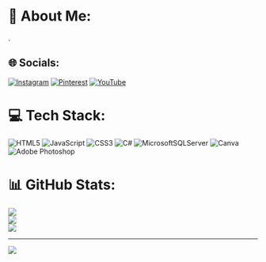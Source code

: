 # 💫 About Me:
.


## 🌐 Socials:
[![Instagram](https://img.shields.io/badge/Instagram-%23E4405F.svg?logo=Instagram&logoColor=white)](https://instagram.com/lapsdiye) [![Pinterest](https://img.shields.io/badge/Pinterest-%23E60023.svg?logo=Pinterest&logoColor=white)](https://pinterest.com/lapsdiye) [![YouTube](https://img.shields.io/badge/YouTube-%23FF0000.svg?logo=YouTube&logoColor=white)](https://www.youtube.com/channel/UC5KAiz5-iRfcja7rbWQXgpw) 

# 💻 Tech Stack:
![HTML5](https://img.shields.io/badge/html5-%23E34F26.svg?style=flat&logo=html5&logoColor=white) ![JavaScript](https://img.shields.io/badge/javascript-%23323330.svg?style=flat&logo=javascript&logoColor=%23F7DF1E) ![CSS3](https://img.shields.io/badge/css3-%231572B6.svg?style=flat&logo=css3&logoColor=white) ![C#](https://img.shields.io/badge/c%23-%23239120.svg?style=flat&logo=csharp&logoColor=white) ![MicrosoftSQLServer](https://img.shields.io/badge/Microsoft%20SQL%20Server-CC2927?style=flat&logo=microsoft%20sql%20server&logoColor=white) ![Canva](https://img.shields.io/badge/Canva-%2300C4CC.svg?style=flat&logo=Canva&logoColor=white) ![Adobe Photoshop](https://img.shields.io/badge/adobe%20photoshop-%2331A8FF.svg?style=flat&logo=adobe%20photoshop&logoColor=white)
# 📊 GitHub Stats:
![](https://github-readme-stats.vercel.app/api?username=lapsdiye&theme=dark&hide_border=false&include_all_commits=false&count_private=false)<br/>
![](https://github-readme-streak-stats.herokuapp.com/?user=lapsdiye&theme=dark&hide_border=false)<br/>
![](https://github-readme-stats.vercel.app/api/top-langs/?username=lapsdiye&theme=dark&hide_border=false&include_all_commits=false&count_private=false&layout=compact)

---
[![](https://visitcount.itsvg.in/api?id=lapsdiye&icon=0&color=0)](https://visitcount.itsvg.in)

<!-- Proudly created with GPRM ( https://gprm.itsvg.in ) -->
